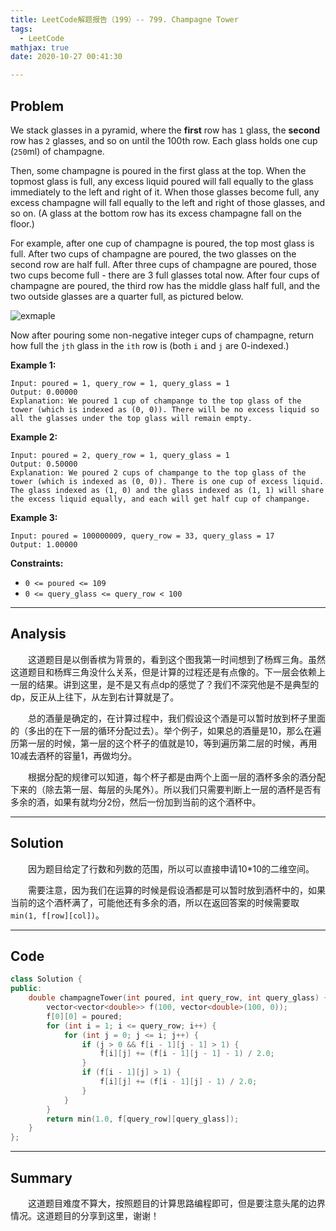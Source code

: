 ```yaml
---
title: LeetCode解题报告（199）-- 799. Champagne Tower
tags:
  - LeetCode
mathjax: true
date: 2020-10-27 00:41:30

---
```


## Problem

We stack glasses in a pyramid, where the **first** row has `1` glass, the **second** row has `2` glasses, and so on until the 100th row.  Each glass holds one cup (`250`ml) of champagne.

Then, some champagne is poured in the first glass at the top.  When the topmost glass is full, any excess liquid poured will fall equally to the glass immediately to the left and right of it.  When those glasses become full, any excess champagne will fall equally to the left and right of those glasses, and so on.  (A glass at the bottom row has its excess champagne fall on the floor.)

<!-- more -->

For example, after one cup of champagne is poured, the top most glass is full.  After two cups of champagne are poured, the two glasses on the second row are half full.  After three cups of champagne are poured, those two cups become full - there are 3 full glasses total now.  After four cups of champagne are poured, the third row has the middle glass half full, and the two outside glasses are a quarter full, as pictured below.

![exmaple](https://s3-lc-upload.s3.amazonaws.com/uploads/2018/03/09/tower.png)

Now after pouring some non-negative integer cups of champagne, return how full the `jth` glass in the `ith` row is (both `i` and `j` are 0-indexed.)

**Example 1:**

```
Input: poured = 1, query_row = 1, query_glass = 1
Output: 0.00000
Explanation: We poured 1 cup of champange to the top glass of the tower (which is indexed as (0, 0)). There will be no excess liquid so all the glasses under the top glass will remain empty.
```

**Example 2:**

```
Input: poured = 2, query_row = 1, query_glass = 1
Output: 0.50000
Explanation: We poured 2 cups of champange to the top glass of the tower (which is indexed as (0, 0)). There is one cup of excess liquid. The glass indexed as (1, 0) and the glass indexed as (1, 1) will share the excess liquid equally, and each will get half cup of champange.
```

**Example 3:**

```
Input: poured = 100000009, query_row = 33, query_glass = 17
Output: 1.00000
```

**Constraints:**

- `0 <= poured <= 109`
- `0 <= query_glass <= query_row < 100`

------

## Analysis

&emsp;&emsp;这道题目是以倒香槟为背景的，看到这个图我第一时间想到了杨辉三角。虽然这道题目和杨辉三角没什么关系，但是计算的过程还是有点像的。下一层会依赖上一层的结果。讲到这里，是不是又有点dp的感觉了？我们不深究他是不是典型的dp，反正从上往下，从左到右计算就是了。

&emsp;&emsp;总的酒量是确定的，在计算过程中，我们假设这个酒是可以暂时放到杯子里面的（多出的在下一层的循环分配过去）。举个例子，如果总的酒量是10，那么在遍历第一层的时候，第一层的这个杯子的值就是10，等到遍历第二层的时候，再用10减去酒杯的容量1，再做均分。

&emsp;&emsp;根据分配的规律可以知道，每个杯子都是由两个上面一层的酒杯多余的酒分配下来的（除去第一层、每层的头尾外）。所以我们只需要判断上一层的酒杯是否有多余的酒，如果有就均分2份，然后一份加到当前的这个酒杯中。

------

## Solution

&emsp;&emsp;因为题目给定了行数和列数的范围，所以可以直接申请10*10的二维空间。

&emsp;&emsp;需要注意，因为我们在运算的时候是假设酒都是可以暂时放到酒杯中的，如果当前的这个酒杯满了，可能他还有多余的酒，所以在返回答案的时候需要取`min(1, f[row][col])`。

------

## Code

```c++
class Solution {
public:
    double champagneTower(int poured, int query_row, int query_glass) {
        vector<vector<double>> f(100, vector<double>(100, 0));
        f[0][0] = poured;
        for (int i = 1; i <= query_row; i++) {
            for (int j = 0; j <= i; j++) {
                if (j > 0 && f[i - 1][j - 1] > 1) {
                    f[i][j] += (f[i - 1][j - 1] - 1) / 2.0;
                }
                if (f[i - 1][j] > 1) {
                    f[i][j] += (f[i - 1][j] - 1) / 2.0;
                }
            }
        }
        return min(1.0, f[query_row][query_glass]);
    }
};
```

------

## Summary

&emsp;&emsp;这道题目难度不算大，按照题目的计算思路编程即可，但是要注意头尾的边界情况。这道题目的分享到这里，谢谢！
